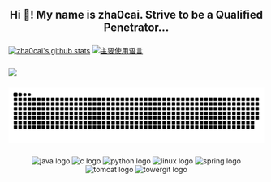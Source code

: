 <h2 align="center">Hi 👋! My name is zha0cai. Strive to be a Qualified Penetrator...</h2>

###

  [![zha0cai's github stats](https://github-readme-stats.vercel.app/api?username=zha0cai&hide_title=false&hide=c&hide_border=true&layout=compact&theme=dracula&locale=en#width-full)](https://github.com/zha0cai)
  [![主要使用语言](https://github-readme-stats.vercel.app/api/top-langs/?username=zha0cai&hide_title=false&hide=c&hide_border=true&layout=compact&theme=dracula&locale=cn)](https://github.com/zha0cai)

###

<img align="center" height="150" src="https://github.githubassets.com/images/mona-whisper.gif"  />

###

[![snake](./assets/github-contribution-grid-snake.svg)](https://github.com/zha0cai)

###

<div align="center">
  <img src="https://cdn.jsdelivr.net/gh/devicons/devicon/icons/java/java-original.svg" height="30" width="42" alt="java logo"  />
  <img src="https://cdn.jsdelivr.net/gh/devicons/devicon/icons/c/c-original.svg" height="30" width="42" alt="c logo"  />
  <img src="https://cdn.jsdelivr.net/gh/devicons/devicon/icons/python/python-original.svg" height="30" width="42" alt="python logo"  />
  <img src="https://cdn.jsdelivr.net/gh/devicons/devicon/icons/linux/linux-original.svg" height="40" width="52" alt="linux logo"  />
  <img src="https://cdn.jsdelivr.net/gh/devicons/devicon/icons/spring/spring-original.svg" height="40" width="52" alt="spring logo"  />
  <img src="https://cdn.jsdelivr.net/gh/devicons/devicon/icons/tomcat/tomcat-original.svg" height="40" width="52" alt="tomcat logo"  />
  <img src="https://cdn.jsdelivr.net/gh/devicons/devicon/icons/towergit/towergit-original.svg" height="40" width="52" alt="towergit logo"  />

</div>
